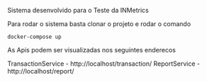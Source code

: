 Sistema desenvolvido para o Teste da INMetrics

Para rodar o sistema basta clonar o projeto e rodar o comando 

```
docker-compose up
```

As Apis podem ser visualizadas nos seguintes enderecos

TransactionService - http://localhost/transaction/
ReportService - http://localhost/report/
